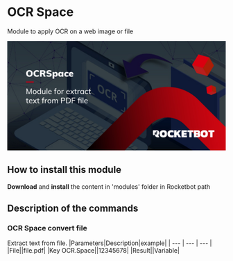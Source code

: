# OCR Space
  
Module to apply OCR on a web image or file
  
![banner](imgs/Banner_OCRSpace.jpg)
## How to install this module
  
__Download__ and __install__ the content in 'modules' folder in Rocketbot path  



## Description of the commands

### OCR Space convert file
  
Extract text from file.
|Parameters|Description|example|
| --- | --- | --- |
|File||file.pdf|
|Key OCR.Space||12345678|
|Result||Variable|
